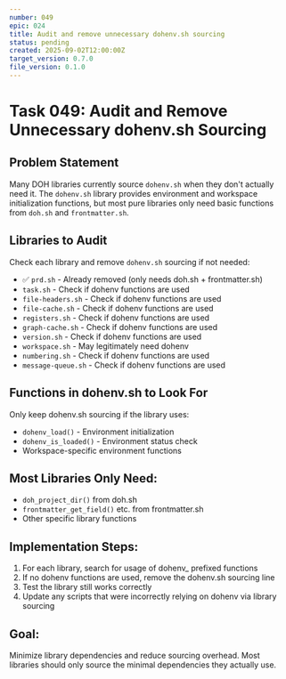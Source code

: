 ```yaml
---
number: 049
epic: 024
title: Audit and remove unnecessary dohenv.sh sourcing
status: pending
created: 2025-09-02T12:00:00Z
target_version: 0.7.0
file_version: 0.1.0
---
```


# Task 049: Audit and Remove Unnecessary dohenv.sh Sourcing

## Problem Statement
Many DOH libraries currently source `dohenv.sh` when they don't actually need it. The `dohenv.sh` library provides environment and workspace initialization functions, but most pure libraries only need basic functions from `doh.sh` and `frontmatter.sh`.

## Libraries to Audit

Check each library and remove `dohenv.sh` sourcing if not needed:

- ✅ `prd.sh` - Already removed (only needs doh.sh + frontmatter.sh)
- `task.sh` - Check if dohenv functions are used
- `file-headers.sh` - Check if dohenv functions are used
- `file-cache.sh` - Check if dohenv functions are used
- `registers.sh` - Check if dohenv functions are used
- `graph-cache.sh` - Check if dohenv functions are used
- `version.sh` - Check if dohenv functions are used
- `workspace.sh` - May legitimately need dohenv
- `numbering.sh` - Check if dohenv functions are used
- `message-queue.sh` - Check if dohenv functions are used

## Functions in dohenv.sh to Look For

Only keep dohenv.sh sourcing if the library uses:
- `dohenv_load()` - Environment initialization
- `dohenv_is_loaded()` - Environment status check
- Workspace-specific environment functions

## Most Libraries Only Need:
- `doh_project_dir()` from doh.sh
- `frontmatter_get_field()` etc. from frontmatter.sh
- Other specific library functions

## Implementation Steps:
1. For each library, search for usage of dohenv_ prefixed functions
2. If no dohenv functions are used, remove the dohenv.sh sourcing line
3. Test the library still works correctly
4. Update any scripts that were incorrectly relying on dohenv via library sourcing

## Goal:
Minimize library dependencies and reduce sourcing overhead. Most libraries should only source the minimal dependencies they actually use.